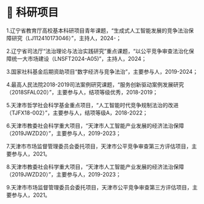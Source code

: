 # 📅 科研项目

  1.辽宁省教育厅高校基本科研项目青年课题，“生成式人工智能发展的竞争法治保障研究（LJ112410173046）”，主持人，2024-；
  
  2.辽宁省司法厅“法治理论与法治实践研究”重点课题，“以公平竞争审查法治化保障统一大市场建设（LNSFT2024-A05)”，主持人，2024；
  
  3.国家社科基金后期资助项目“数字经济与竞争法治”，主要参与人，2019-2024；
  
  4.最高人民法院2018-2019司法案例研究课题，“服务创新驱动案例发展研究（2018SFAL020）”，主要参与人，结项等级优秀，2018-2019；
  
  5.天津市哲学社会科学基金重点项目，“人工智能时代竞争规制法治的改进（TJFX18-002）”，主要参与人，结项等级A，2018-2022；
  
  6.天津市教委社会科学重大项目，“天津市人工智能产业发展的经济法治保障（2019JWZD20）”，主要参与人，2019-2023；
  
  7.天津市市场监督管理委员会委托项目，天津市公平竞争审查第三方评估项目，主要参与人，2021。
  
  8.天津市教委社会科学重大项目，“天津市人工智能产业发展的经济法治保障（2019JWZD20）”，主要参与人，2019-2023；
  
  9.天津市市场监督管理委员会委托项目，天津市公平竞争审查第三方评估项目，主要参与人，2021。
